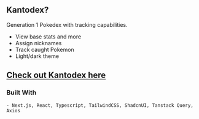 ## Kantodex?
Generation 1 Pokedex with tracking capabilities. 
- View base stats and more
- Assign nicknames
- Track caught Pokemon
- Light/dark theme
## [Check out Kantodex here](https://kantodex.vercel.app/)
### Built With
    - Next.js, React, Typescript, TailwindCSS, ShadcnUI, Tanstack Query, Axios